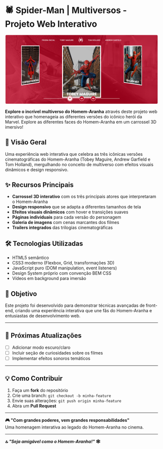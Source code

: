 # 🕷️ Spider-Man | Multiversos - Projeto Web Interativo

![Imagem do Projeto](assets/images/Projeto-Pronto.png)

**Explore o incrível multiverso do Homem-Aranha** através deste projeto web interativo que homenageia as diferentes versões do icônico herói da Marvel. Explore as diferentes faces do Homem-Aranha em um carrossel 3D imersivo!

## 🚀 Visão Geral
Uma experiência web interativa que celebra as três icônicas versões cinematográficas do Homem-Aranha (Tobey Maguire, Andrew Garfield e Tom Holland), mergulhando no conceito de multiverso com efeitos visuais dinâmicos e design responsivo.

## ✨ Recursos Principais

- **Carrossel 3D interativo** com os três principais atores que interpretaram o Homem-Aranha
- **Design responsivo** que se adapta a diferentes tamanhos de tela
- **Efeitos visuais dinâmicos** com hover e transições suaves
- **Páginas individuais** para cada versão do personagem
- **Galeria de imagens** com cenas marcantes dos filmes
- **Trailers integrados** das trilogias cinematográficas

## 🛠️ Tecnologias Utilizadas

- HTML5 semântico
- CSS3 moderno (Flexbox, Grid, transformações 3D)
- JavaScript puro (DOM manipulation, event listeners)
- Design System próprio com convenção BEM CSS
- Vídeos em background para imersão

## 🎯 Objetivo

Este projeto foi desenvolvido para demonstrar técnicas avançadas de front-end, criando uma experiência interativa que une fãs do Homem-Aranha e entusiastas de desenvolvimento web.

---

## 📌 **Próximas Atualizações**  
- [ ] Adicionar modo escuro/claro  
- [ ] Incluir seção de curiosidades sobre os filmes  
- [ ] Implementar efeitos sonoros temáticos  

---

## 💡 **Como Contribuir**  
1. Faça um **fork** do repositório  
2. Crie uma branch: `git checkout -b minha-feature`  
3. Envie suas alterações: `git push origin minha-feature`  
4. Abra um **Pull Request**  

---

**🎮 "Com grandes poderes, vem grandes responsabilidades"**  
Uma homenagem interativa ao legado do Homem-Aranha no cinema.  

--- 

**🔝 *"Seja amigável como o Homem-Aranha!"* 🕸️** 
